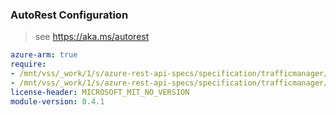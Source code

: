 ### AutoRest Configuration

> see https://aka.ms/autorest

``` yaml
azure-arm: true
require:
- /mnt/vss/_work/1/s/azure-rest-api-specs/specification/trafficmanager/resource-manager/readme.md
- /mnt/vss/_work/1/s/azure-rest-api-specs/specification/trafficmanager/resource-manager/readme.go.md
license-header: MICROSOFT_MIT_NO_VERSION
module-version: 0.4.1

```